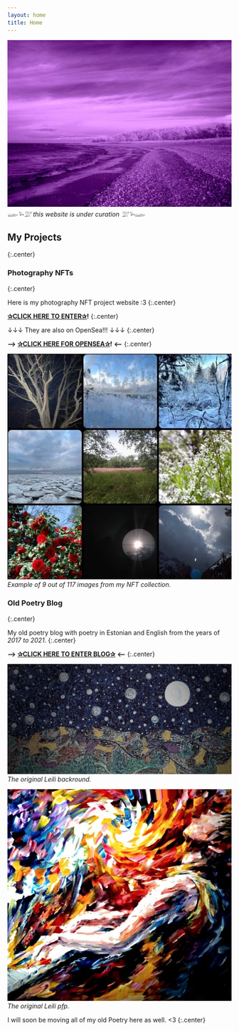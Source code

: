 ```yaml
---
layout: home
title: Home
---
```


![](/images/lillahiiumaa.png) 
*𓆃𓅩𓅛 this website is under curation 𓅛𓅩𓆃*

## My Projects
{:.center}

### Photography NFTs
{:.center}

Here is my photography NFT project website :3
{:.center}

**[✰CLICK HERE TO ENTER✰](https://leilis.carrd.co/)!**
{:.center}

↓↓↓ They are also on OpenSea!!! ↓↓↓
{:.center}

**-->** **[✰CLICK HERE FOR OPENSEA✰](https://opensea.io/collection/leilis)!** **<--**
{:.center}

![](/images/leilisnft.png)
*Example of 9 out of 117 images from my NFT collection.*

### Old Poetry Blog
{:.center}

My old poetry blog with poetry in Estonian and English from the years of *2017 to 2021*.
{:.center}

**-->** **[✰CLICK HERE TO ENTER BLOG✰](https://laternapoiss.blogspot.com/)** **<--**
{:.center}

![](/images/leilibackround.png)
*The original Leili backround.*

![](/images/leilioldpfp.png)
*The original Leili pfp.*

I will soon be moving all of my old Poetry here as well. <3
{:.center}
